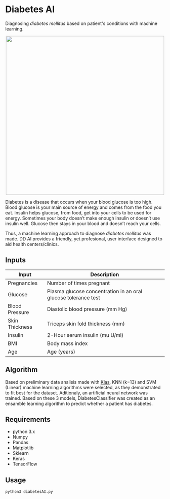 # Diabetes AI
Diagnosing *diabetes mellitus* based on patient's conditions with machine learning.

<p align="center">
  <img src="https://github.com/Lfquezada/Diabetes-Diagnosis/blob/master/src/assets/DDAI-animations.gif" width="500">
</p>

Diabetes is a disease that occurs when your blood glucose is too high. Blood glucose is your main source of energy and comes from the food you eat. Insulin helps glucose, from food, get into your cells to be used for energy. Sometimes your body doesn’t make enough insulin or doesn’t use insulin well. Glucose then stays in your blood and doesn’t reach your cells. 

Thus, a machine learning approach to diagnose *diabetes mellitus* was made. DD AI provides a friendly, yet profesional, user interface designed to aid health centers/clinics.


## Inputs
Input | Description
------------ | -------------
Pregnancies | Number of times pregnant
Glucose | Plasma glucose concentration in an oral glucose tolerance test
Blood Pressure | Diastolic blood pressure (mm Hg)
Skin Thickness | Triceps skin fold thickness (mm)
Insulin | 2-Hour serum insulin (mu U/ml)
BMI | Body mass index
Age | Age (years)

## Algorithm
Based on preliminary data analisis made with [Klas](https://github.com/Lfquezada/Klas-Classifier), KNN (k=13) and SVM (Linear) machine learning algorithms were selected, as they demonstrated to fit best for the dataset. Aditionaly, an artificial neural network was trained. Based on these 3 models, DiabetesClassifier was created as an ensamble learning algorithm to predict whether a patient has diabetes.


## Requirements
* python 3.x
* Numpy
* Pandas
* Matplotlib
* Sklearn
* Keras
* TensorFlow

## Usage
```
python3 diabetesAI.py
```

